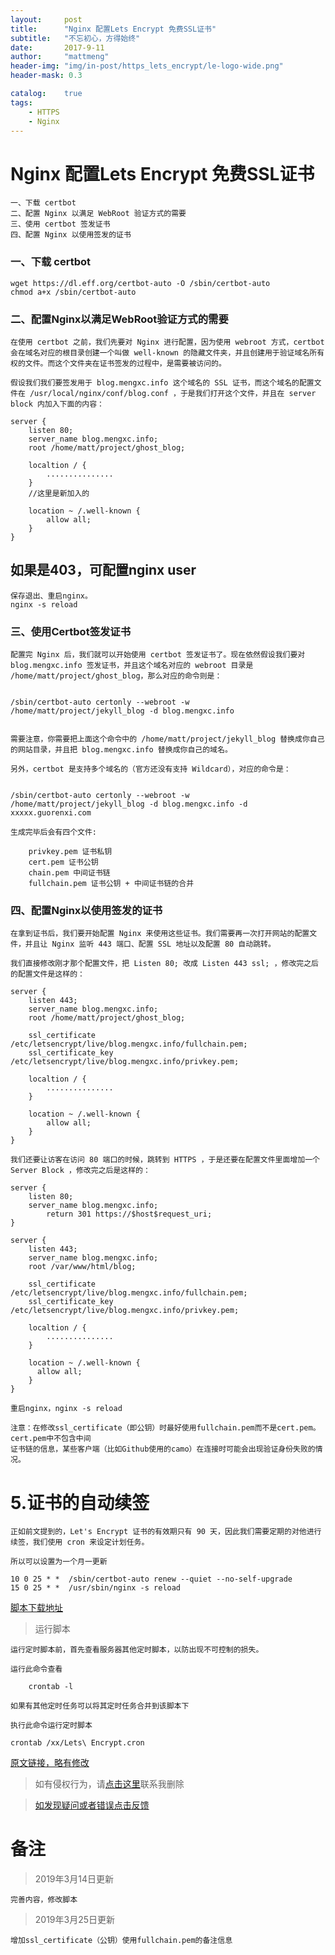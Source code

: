 ```yaml
---
layout:     post
title:      "Nginx 配置Lets Encrypt 免费SSL证书"
subtitle:   "不忘初心，方得始终"
date:       2017-9-11
author:     "mattmeng"
header-img: "img/in-post/https_lets_encrypt/le-logo-wide.png"
header-mask: 0.3

catalog:    true
tags:
    - HTTPS
    - Nginx
---
```



# Nginx 配置Lets Encrypt 免费SSL证书

    一、下载 certbot
    二、配置 Nginx 以满足 WebRoot 验证方式的需要
    三、使用 certbot 签发证书
    四、配置 Nginx 以使用签发的证书

### 一、下载 certbot


    wget https://dl.eff.org/certbot-auto -O /sbin/certbot-auto
    chmod a+x /sbin/certbot-auto

### 二、配置Nginx以满足WebRoot验证方式的需要

    在使用 certbot 之前，我们先要对 Nginx 进行配置，因为使用 webroot 方式，certbot 会在域名对应的根目录创建一个叫做 well-known 的隐藏文件夹，并且创建用于验证域名所有权的文件。而这个文件夹在证书签发的过程中，是需要被访问的。

    假设我们我们要签发用于 blog.mengxc.info 这个域名的 SSL 证书，而这个域名的配置文件在 /usr/local/nginx/conf/blog.conf ，于是我们打开这个文件，并且在 server block 内加入下面的内容：

    server {
        listen 80;
        server_name blog.mengxc.info;
        root /home/matt/project/ghost_blog;

        localtion / {
            ...............
        }
        //这里是新加入的

        location ~ /.well-known {
            allow all;
        }
    }

## 如果是403，可配置nginx user

    保存退出、重启nginx。
    nginx -s reload

### 三、使用Certbot签发证书

    配置完 Nginx 后，我们就可以开始使用 certbot 签发证书了。现在依然假设我们要对 blog.mengxc.info 签发证书，并且这个域名对应的 webroot 目录是 /home/matt/project/ghost_blog，那么对应的命令则是：


    /sbin/certbot-auto certonly --webroot -w /home/matt/project/jekyll_blog -d blog.mengxc.info


    需要注意，你需要把上面这个命令中的 /home/matt/project/jekyll_blog 替换成你自己的网站目录，并且把 blog.mengxc.info 替换成你自己的域名。

    另外，certbot 是支持多个域名的（官方还没有支持 Wildcard），对应的命令是：


    /sbin/certbot-auto certonly --webroot -w /home/matt/project/jekyll_blog -d blog.mengxc.info -d xxxxx.guorenxi.com

    生成完毕后会有四个文件:

        privkey.pem 证书私钥
        cert.pem 证书公钥
        chain.pem 中间证书链
        fullchain.pem 证书公钥 + 中间证书链的合并


### 四、配置Nginx以使用签发的证书

    在拿到证书后，我们要开始配置 Nginx 来使用这些证书。我们需要再一次打开网站的配置文件，并且让 Nginx 监听 443 端口、配置 SSL 地址以及配置 80 自动跳转。

    我们直接修改刚才那个配置文件，把 Listen 80; 改成 Listen 443 ssl; ，修改完之后的配置文件是这样的：

    server {
        listen 443;
        server_name blog.mengxc.info;
        root /home/matt/project/ghost_blog;

        ssl_certificate /etc/letsencrypt/live/blog.mengxc.info/fullchain.pem;
        ssl_certificate_key /etc/letsencrypt/live/blog.mengxc.info/privkey.pem;

        localtion / {
            ...............
        }

        location ~ /.well-known {
            allow all;
        }
    }

    我们还要让访客在访问 80 端口的时候，跳转到 HTTPS ，于是还要在配置文件里面增加一个 Server Block ，修改完之后是这样的：

    server {
        listen 80;
        server_name blog.mengxc.info;
            return 301 https://$host$request_uri;
    }

    server {
        listen 443;
        server_name blog.mengxc.info;
        root /var/www/html/blog;

        ssl_certificate /etc/letsencrypt/live/blog.mengxc.info/fullchain.pem;
        ssl_certificate_key /etc/letsencrypt/live/blog.mengxc.info/privkey.pem;

        localtion / {
            ...............
        }

        location ~ /.well-known {
          allow all;
        }
    }

    重启nginx，nginx -s reload

    注意：在修改ssl_certificate（即公钥）时最好使用fullchain.pem而不是cert.pem。cert.pem中不包含中间
    证书链的信息，某些客户端（比如Github使用的camo）在连接时可能会出现验证身份失败的情况。

# 5.证书的自动续签

    正如前文提到的，Let's Encrypt 证书的有效期只有 90 天，因此我们需要定期的对他进行续签，我们使用 cron 来设定计划任务。

    所以可以设置为一个月一更新

    10 0 25 * *  /sbin/certbot-auto renew --quiet --no-self-upgrade
    15 0 25 * *  /usr/sbin/nginx -s reload

[脚本下载地址](https://dpq123456-1256164122.cos.ap-beijing.myqcloud.com/shell/Lets%20Encrypt.cron)

>运行脚本

    运行定时脚本前，首先查看服务器其他定时脚本，以防出现不可控制的损失。

    运行此命令查看

        crontab -l

    如果有其他定时任务可以将其定时任务合并到该脚本下

    执行此命令运行定时脚本

    crontab /xx/Lets\ Encrypt.cron



[原文链接，略有修改](https://blog.mengxc.info/43.html)

>如有侵权行为，请[点击这里](https://github.com/mattmengCooper/jekyll_blog/issues)联系我删除


>[如发现疑问或者错误点击反馈](https://github.com/mattmengCooper/jekyll_blog/issues)

# 备注

>2019年3月14日更新

    完善内容，修改脚本

>2019年3月25日更新

    增加ssl_certificate（公钥）使用fullchain.pem的备注信息

